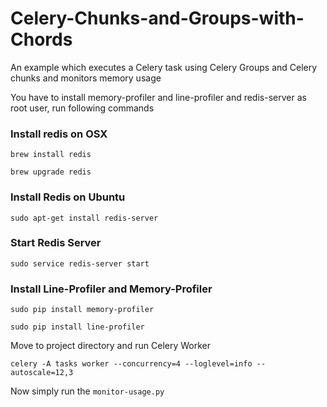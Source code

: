 # Celery-Chunks-and-Groups-with-Chords
An example which executes a Celery task using Celery Groups and Celery chunks and monitors memory usage

You have to install memory-profiler and line-profiler and redis-server as root user, run following commands

### Install redis on OSX
`brew install redis`

`brew upgrade redis`

### Install Redis on Ubuntu
`sudo apt-get install redis-server`

### Start Redis Server
`sudo service redis-server start`

### Install Line-Profiler and Memory-Profiler

`sudo pip install memory-profiler`

`sudo pip install line-profiler`

Move to project directory and run Celery Worker

`celery -A tasks worker --concurrency=4 --loglevel=info --autoscale=12,3`

Now simply run the `monitor-usage.py`
